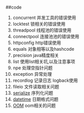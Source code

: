 ##code
1. concurrent  并发工具的错误使用
2. locktest 锁相关的错误使用 
3. threadpool  线程池的错误使用
4. connectpool  连接池池的错误使用
5. httpconfig  http错误使用
6. equals    对象相等以及hashcode  
7. precision  java精度相关
8. list  使用list相关坑,以及注意事项
9. npe  处理空指针问题
10. exception 异常处理
11. recordlog 记录日志 logback使用
12. fileio 文件读取相关问题
13. [serialize](src/main/java/com/fantasybaby/dee/code/serizlize/README.md) 序列化问题
14. [datetime](src/main/java/com/fantasybaby/dee/code/datetime/readme.md) 日期格式问题
14. [OOM](src/main/java/com/fantasybaby/dee/code/oom/readme.md) oom相关的问题
